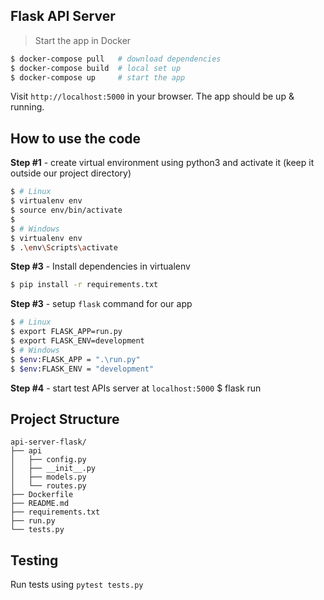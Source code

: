 ## Flask API Server

> Start the app in Docker

```bash
$ docker-compose pull   # download dependencies 
$ docker-compose build  # local set up
$ docker-compose up     # start the app 
```

Visit `http://localhost:5000` in your browser. The app should be up & running.

## How to use the code

**Step #1** - create virtual environment using python3 and activate it (keep it outside our project directory)
```bash
$ # Linux
$ virtualenv env
$ source env/bin/activate
$
$ # Windows
$ virtualenv env
$ .\env\Scripts\activate
```

**Step #3** - Install dependencies in virtualenv

```bash
$ pip install -r requirements.txt
```

**Step #3** - setup `flask` command for our app
```bash
$ # Linux
$ export FLASK_APP=run.py
$ export FLASK_ENV=development
$ # Windows
$ $env:FLASK_APP = ".\run.py"
$ $env:FLASK_ENV = "development"
```

**Step #4** - start test APIs server at `localhost:5000`
$ flask run


## Project Structure
    api-server-flask/
    ├── api
    │   ├── config.py
    │   ├── __init__.py
    │   ├── models.py
    │   └── routes.py
    ├── Dockerfile
    ├── README.md
    ├── requirements.txt
    ├── run.py
    └── tests.py

## Testing

Run tests using `pytest tests.py`

